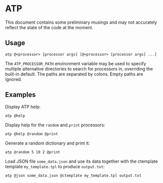 # ATP

This document contains some preliminary musings and may not accurately reflect the state of the code at the moment.

## Usage

    atp @<processor> [processor args] [@<processor> [processor args] ...]

The `ATP_PROCESSOR_PATH` environment variable may be used to specify multiple alternative directories to search for processors in, overriding the built-in default.  The paths are separated by colons.  Empty paths are ignored.

## Examples

Display ATP help:

    atp @help

Display help for the `random` and `print` processors:

    atp @help @random @print

Generate a random dictionary and print it:

    atp @random 5 10 2 @print

Load JSON file `some_data.json` and use its data together with the ctemplate template `my_template.tpl` to produce `output.txt`:

    atp @json some_data.json @ctemplate my_template.tpl output.txt
